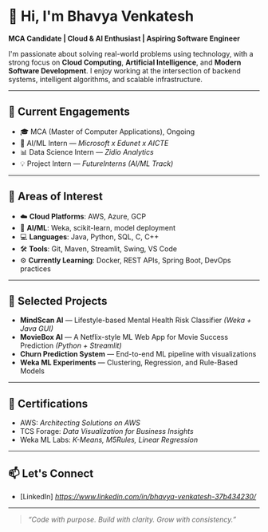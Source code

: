 # 👋 Hi, I'm Bhavya Venkatesh

**MCA Candidate | Cloud & AI Enthusiast | Aspiring Software Engineer**

I'm passionate about solving real-world problems using technology, with a strong focus on **Cloud Computing**, **Artificial Intelligence**, and **Modern Software Development**. I enjoy working at the intersection of backend systems, intelligent algorithms, and scalable infrastructure.

---

## 💼 Current Engagements

- 🎓 MCA (Master of Computer Applications), Ongoing  
- 🤖 AI/ML Intern — *Microsoft x Edunet x AICTE*  
- 📊 Data Science Intern — *Zidio Analytics*  
- 💡 Project Intern — *FutureInterns (AI/ML Track)*  

---

## 🧠 Areas of Interest

- ☁️ **Cloud Platforms**: AWS, Azure, GCP  
- 🤖 **AI/ML**: Weka, scikit-learn, model deployment  
- 💻 **Languages**: Java, Python, SQL, C, C++ 
- 🛠️ **Tools**: Git, Maven, Streamlit, Swing, VS Code  
- ⚙️ **Currently Learning**: Docker, REST APIs, Spring Boot, DevOps practices

---

## 🧪 Selected Projects

- **MindScan AI** — Lifestyle-based Mental Health Risk Classifier *(Weka + Java GUI)*  
- **MovieBox AI** — A Netflix-style ML Web App for Movie Success Prediction *(Python + Streamlit)*  
- **Churn Prediction System** — End-to-end ML pipeline with visualizations  
- **Weka ML Experiments** — Clustering, Regression, and Rule-Based Models  

---

## 📜 Certifications

- AWS: *Architecting Solutions on AWS*  
- TCS Forage: *Data Visualization for Business Insights*  
- Weka ML Labs: *K-Means, M5Rules, Linear Regression*

---

## 📫 Let's Connect

- [LinkedIn] *https://www.linkedin.com/in/bhavya-venkatesh-37b434230/*

---

> *“Code with purpose. Build with clarity. Grow with consistency.”*
